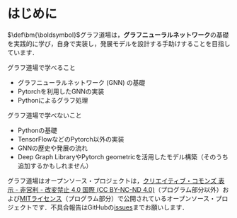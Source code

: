 # はじめに

$\def\bm{\boldsymbol}$グラフ道場は，**グラフニューラルネットワーク**の基礎を実践的に学び，自身で実装し，発展モデルを設計する手助けすることを目指しています．


グラフ道場で学べること
 * グラフニューラルネットワーク (GNN) の基礎
 * Pytorchを利用したGNNの実装
 * Pythonによるグラフ処理

グラフ道場で学べないこと
 * Pythonの基礎
 * TensorFlowなどのPytorch以外の実装
 * GNNの歴史や発展の流れ
 * Deep Graph LibraryやPytorch geometricを活用したモデル構築（そのうち追加するかもしれません）


グラフ道場はオープンソース・プロジェクトは，[クリエイティブ・コモンズ 表示 - 非営利 - 改変禁止 4.0 国際 (CC BY-NC-ND 4.0)](https://creativecommons.org/licenses/by-nc-nd/4.0/deed.ja)（プログラム部分以外）および[MITライセンス](https://opensource.org/licenses/MIT)（プログラム部分）で公開されているオープンソース・プロジェクトです．不具合報告はGitHubの[issues](https://github.com/yuya-s/GNNDojo/issues)までお願いします．
